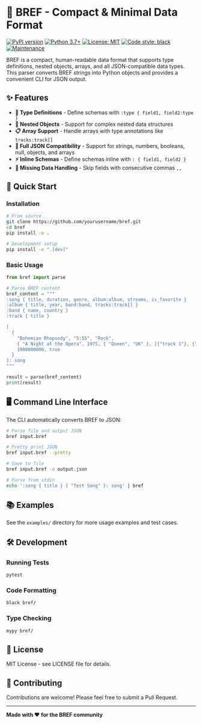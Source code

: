 # 🧬 BREF - Compact & Minimal Data Format

[![PyPI version](https://badge.fury.io/py/bref.svg)](https://badge.fury.io/py/bref)
[![Python 3.7+](https://img.shields.io/badge/python-3.7+-blue.svg)](https://www.python.org/downloads/)
[![License: MIT](https://img.shields.io/badge/License-MIT-yellow.svg)](https://opensource.org/licenses/MIT)
[![Code style: black](https://img.shields.io/badge/code%20style-black-000000.svg)](https://github.com/psf/black)
[![Maintenance](https://img.shields.io/badge/Maintained%3F-yes-green.svg)](https://github.com/username/bref/graphs/commit-activity)

BREF is a compact, human-readable data format that supports type definitions, nested objects, arrays, and all JSON-compatible data types. This parser converts BREF strings into Python objects and provides a convenient CLI for JSON output.

## ✨ Features

- **🔧 Type Definitions** - Define schemas with `:type { field1, field2:type }`
- **🔄 Nested Objects** - Support for complex nested data structures
- **📋 Array Support** - Handle arrays with type annotations like `tracks:track[]`
- **🎯 Full JSON Compatibility** - Support for strings, numbers, booleans, null, objects, and arrays
- **⚡ Inline Schemas** - Define schemas inline with `: { field1, field2 }`
- **🚫 Missing Data Handling** - Skip fields with consecutive commas `,,`

## 🚀 Quick Start

### Installation

```bash
# From source
git clone https://github.com/yourusername/bref.git
cd bref
pip install -e .

# Development setup
pip install -e ".[dev]"
```

### Basic Usage

```python
from bref import parse

# Parse BREF content
bref_content = """
:song { title, duration, genre, album:album, streams, is_favorite }
:album { title, year, band:band, tracks:track[] }
:band { name, country }
:track { title }

[
  {
    "Bohemian Rhapsody", "5:55", "Rock",
    { "A Night at the Opera", 1975, { "Queen", "UK" }, [{"track 1"}, {"track 2"}] },
    1980000000, true
  }
]: song
"""

result = parse(bref_content)
print(result)
```

## 🖥️ Command Line Interface

The CLI automatically converts BREF to JSON:

```bash
# Parse file and output JSON
bref input.bref

# Pretty print JSON
bref input.bref --pretty

# Save to file
bref input.bref -o output.json

# Parse from stdin
echo ':song { title } { "Test Song" }: song' | bref
```

## 📚 Examples

See the `examples/` directory for more usage examples and test cases.

## 🛠️ Development

### Running Tests
```bash
pytest
```

### Code Formatting
```bash
black bref/
```

### Type Checking
```bash
mypy bref/
```

## 📄 License

MIT License - see LICENSE file for details.

## 🤝 Contributing

Contributions are welcome! Please feel free to submit a Pull Request.

---

**Made with ❤️ for the BREF community**
